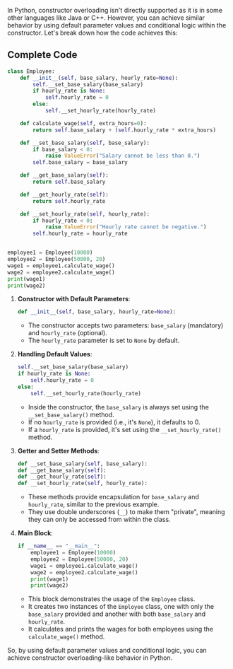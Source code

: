 In Python, constructor overloading isn't directly supported as it is in some other languages like Java or C++. However, you can achieve similar behavior by using default parameter values and conditional logic within the constructor. Let's break down how the code achieves this:

## Complete Code
```python
class Employee:
    def __init__(self, base_salary, hourly_rate=None):
        self.__set_base_salary(base_salary)
        if hourly_rate is None:
            self.hourly_rate = 0
        else:
            self.__set_hourly_rate(hourly_rate)

    def calculate_wage(self, extra_hours=0):
        return self.base_salary + (self.hourly_rate * extra_hours)

    def __set_base_salary(self, base_salary):
        if base_salary < 0:
            raise ValueError("Salary cannot be less than 0.")
        self.base_salary = base_salary

    def __get_base_salary(self):
        return self.base_salary

    def __get_hourly_rate(self):
        return self.hourly_rate

    def __set_hourly_rate(self, hourly_rate):
        if hourly_rate < 0:
            raise ValueError("Hourly rate cannot be negative.")
        self.hourly_rate = hourly_rate


employee1 = Employee(10000)
employee2 = Employee(50000, 20)
wage1 = employee1.calculate_wage()
wage2 = employee2.calculate_wage()
print(wage1)
print(wage2)
```
1. **Constructor with Default Parameters**:
    ```python
    def __init__(self, base_salary, hourly_rate=None):
    ```
    - The constructor accepts two parameters: `base_salary` (mandatory) and `hourly_rate` (optional). 
    - The `hourly_rate` parameter is set to `None` by default.

2. **Handling Default Values**:
    ```python
    self.__set_base_salary(base_salary)
    if hourly_rate is None:
        self.hourly_rate = 0
    else:
        self.__set_hourly_rate(hourly_rate)
    ```
    - Inside the constructor, the `base_salary` is always set using the `__set_base_salary()` method.
    - If no `hourly_rate` is provided (i.e., it's `None`), it defaults to 0.
    - If a `hourly_rate` is provided, it's set using the `__set_hourly_rate()` method.

3. **Getter and Setter Methods**:
    ```python
    def __set_base_salary(self, base_salary):
    def __get_base_salary(self):
    def __get_hourly_rate(self):
    def __set_hourly_rate(self, hourly_rate):
    ```
    - These methods provide encapsulation for `base_salary` and `hourly_rate`, similar to the previous example.
    - They use double underscores (`__`) to make them "private", meaning they can only be accessed from within the class.

4. **Main Block**:
    ```python
    if __name__ == "__main__":
        employee1 = Employee(10000)
        employee2 = Employee(50000, 20)
        wage1 = employee1.calculate_wage()
        wage2 = employee2.calculate_wage()
        print(wage1)
        print(wage2)
    ```
    - This block demonstrates the usage of the `Employee` class.
    - It creates two instances of the `Employee` class, one with only the `base_salary` provided and another with both `base_salary` and `hourly_rate`.
    - It calculates and prints the wages for both employees using the `calculate_wage()` method.

So, by using default parameter values and conditional logic, you can achieve constructor overloading-like behavior in Python.
